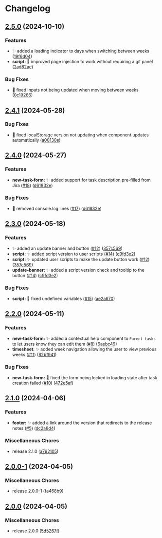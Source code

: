 # Changelog

## [2.5.0](https://github.com/davids-ensemble/tj-jira-panel/compare/v2.4.1...v2.5.0) (2024-10-10)


### Features

* :sparkles: added a loading indicator to days when switching between weeks ([19f6d04](https://github.com/davids-ensemble/tj-jira-panel/commit/19f6d04124a1a8337b9f138e03ced2da5c0dee5c))
* **script:** :children_crossing: improved page injection to work without requiring a git panel ([2ad82ae](https://github.com/davids-ensemble/tj-jira-panel/commit/2ad82ae17ca3f8331d7ce93c7de4704bcc1ac550))


### Bug Fixes

* :bug: fixed inputs not being updated when moving between weeks ([0c19266](https://github.com/davids-ensemble/tj-jira-panel/commit/0c19266dd355206bfaf08dba4367169dce0f9f2f))

## [2.4.1](https://github.com/davids-ensemble/tj-jira-panel/compare/v2.4.0...v2.4.1) (2024-05-28)


### Bug Fixes

* 🐛 fixed localStorage version not updating when component updates automatically ([a00130e](https://github.com/davids-ensemble/tj-jira-panel/commit/a00130efdfe57d641d3df254f270b4e1aaeaeeca))

## [2.4.0](https://github.com/davids-ensemble/tj-jira-panel/compare/v2.3.0...v2.4.0) (2024-05-27)


### Features

* **new-task-form:** ✨ added support for task description pre-filled from Jira ([#18](https://github.com/davids-ensemble/tj-jira-panel/issues/18)) ([d61832e](https://github.com/davids-ensemble/tj-jira-panel/commit/d61832e615f38e2672282256ec2d39f5aa508830))


### Bug Fixes

* :bug: removed console.log lines ([#17](https://github.com/davids-ensemble/tj-jira-panel/issues/17)) ([d61832e](https://github.com/davids-ensemble/tj-jira-panel/commit/d61832e615f38e2672282256ec2d39f5aa508830))

## [2.3.0](https://github.com/davids-ensemble/tj-jira-panel/compare/v2.2.0...v2.3.0) (2024-05-18)


### Features

* :sparkles: added an update banner and button ([#12](https://github.com/davids-ensemble/tj-jira-panel/issues/12)) ([357c569](https://github.com/davids-ensemble/tj-jira-panel/commit/357c56946c0ae2e6fa4f52e584a5d448b4119141))
* **script:** :sparkles: added script version to user scripts ([#14](https://github.com/davids-ensemble/tj-jira-panel/issues/14)) ([c9fd3e2](https://github.com/davids-ensemble/tj-jira-panel/commit/c9fd3e25b5531895ab5d7d651f6a469f7c77b33b))
* **script:** :sparkles: updated user scripts to make the update button work ([#12](https://github.com/davids-ensemble/tj-jira-panel/issues/12)) ([357c569](https://github.com/davids-ensemble/tj-jira-panel/commit/357c56946c0ae2e6fa4f52e584a5d448b4119141))
* **update-banner:** :sparkles: added a script version check and tooltip to the button ([#14](https://github.com/davids-ensemble/tj-jira-panel/issues/14)) ([c9fd3e2](https://github.com/davids-ensemble/tj-jira-panel/commit/c9fd3e25b5531895ab5d7d651f6a469f7c77b33b))


### Bug Fixes

* **script:** :bug: fixed undefined variables ([#15](https://github.com/davids-ensemble/tj-jira-panel/issues/15)) ([ae2a670](https://github.com/davids-ensemble/tj-jira-panel/commit/ae2a670d7f28c9926fdde9906876a04c94c5ed90))

## [2.2.0](https://github.com/davids-ensemble/tj-jira-panel/compare/v2.1.0...v2.2.0) (2024-05-11)


### Features

* **new-task-form:** :sparkles: added a contextual help component to `Parent tasks` to let users know they can edit them ([#8](https://github.com/davids-ensemble/tj-jira-panel/issues/8)) ([6aebc49](https://github.com/davids-ensemble/tj-jira-panel/commit/6aebc495ed917ffe82b6c3c0e83198f5dbfc1aa5))
* **timesheet:** :sparkles: added week navigation allowing the user to view previous weeks ([#11](https://github.com/davids-ensemble/tj-jira-panel/issues/11)) ([82bf941](https://github.com/davids-ensemble/tj-jira-panel/commit/82bf941fd222da7cb72a7b13bece21c93f19e5c8))


### Bug Fixes

* **new-task-form:** :bug: fixed the form being locked in loading state after task creation failed ([#10](https://github.com/davids-ensemble/tj-jira-panel/issues/10)) ([472e5af](https://github.com/davids-ensemble/tj-jira-panel/commit/472e5af3235489f613a29fbb8b683c2f6812b464))

## [2.1.0](https://github.com/davids-ensemble/tj-jira-panel/compare/v2.0.0-1...v2.1.0) (2024-04-06)


### Features

* **footer:** :sparkles: added a link around the version that redirects to the release notes ([#5](https://github.com/davids-ensemble/tj-jira-panel/issues/5)) ([dc2a8d4](https://github.com/davids-ensemble/tj-jira-panel/commit/dc2a8d4b5513fe5bb9983a75d8ee2284bb749681))


### Miscellaneous Chores

* release 2.1.0 ([a792105](https://github.com/davids-ensemble/tj-jira-panel/commit/a79210505fe2969f5bd9e059a72822f7192fcee6))

## [2.0.0-1](https://github.com/davids-ensemble/tj-jira-panel/compare/v2.0.0...v2.0.0-1) (2024-04-05)


### Miscellaneous Chores

* release 2.0.0-1 ([fa468b9](https://github.com/davids-ensemble/tj-jira-panel/commit/fa468b993e1cfedfae0a0abf6be0d225d1418e85))

## [2.0.0](https://github.com/davids-ensemble/tj-jira-panel/compare/v1.2.0...v2.0.0) (2024-04-05)


### Miscellaneous Chores

* release 2.0.0 ([5d5267f](https://github.com/davids-ensemble/tj-jira-panel/commit/5d5267f1d932e0927ec4369ecee19c8e8fa4b382))
